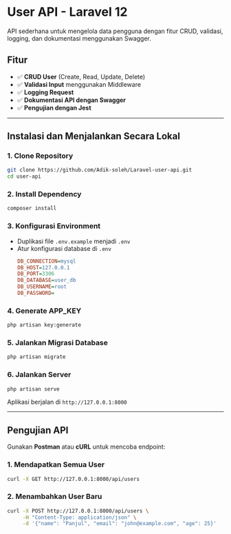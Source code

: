 # **User API - Laravel 12**

API sederhana untuk mengelola data pengguna dengan fitur CRUD, validasi, logging, dan dokumentasi menggunakan Swagger.

## **Fitur**
- ✅ **CRUD User** (Create, Read, Update, Delete)
- ✅ **Validasi Input** menggunakan Middleware
- ✅ **Logging Request**
- ✅ **Dokumentasi API dengan Swagger**
- ✅ **Pengujian dengan Jest**

---

## **Instalasi dan Menjalankan Secara Lokal**

### **1. Clone Repository**
```bash
git clone https://github.com/Adik-soleh/Laravel-user-api.git
cd user-api
```

### **2. Install Dependency**
```bash
composer install
```

### **3. Konfigurasi Environment**
- Duplikasi file `.env.example` menjadi `.env`
- Atur konfigurasi database di `.env`
  ```ini
  DB_CONNECTION=mysql
  DB_HOST=127.0.0.1
  DB_PORT=3306
  DB_DATABASE=user_db
  DB_USERNAME=root
  DB_PASSWORD=
  ```

### **4. Generate APP_KEY**
```bash
php artisan key:generate
```

### **5. Jalankan Migrasi Database**
```bash
php artisan migrate
```

### **6. Jalankan Server**
```bash
php artisan serve
```
Aplikasi berjalan di `http://127.0.0.1:8000`

---

## **Pengujian API**
Gunakan **Postman** atau **cURL** untuk mencoba endpoint:

### **1. Mendapatkan Semua User**
```bash
curl -X GET http://127.0.0.1:8000/api/users
```

### **2. Menambahkan User Baru**
```bash
curl -X POST http://127.0.0.1:8000/api/users \
     -H "Content-Type: application/json" \
     -d '{"name": "Panjul", "email": "john@example.com", "age": 25}'
```


